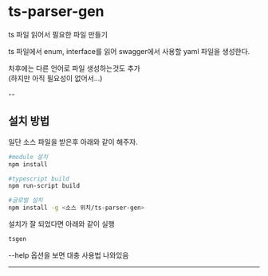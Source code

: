 # ts-parser-gen

ts 파일 읽어서 필요한 파일 만들기

ts 파일에서 enum, interface를 읽어 swagger에서 사용할 yaml 파일을 생성한다.  

차후에는 다른 언어로 파일 생성하는것도 추가  
(하지만 아직 필요성이 없어서...)

--

## 설치 방법

일단 소스 파일을 받은후 아래와 같이 해주자.

``` bash
#module 설치
npm install

#typescript build
npm run-script build

#글로벌 설치
npm install -g <소스 위치/ts-parser-gen>
```

설치가 잘 되었다면 아래와 같이 실행

``` bash
tsgen
```

--help 옵션을 보면 대충 사용법 나와있음

---
